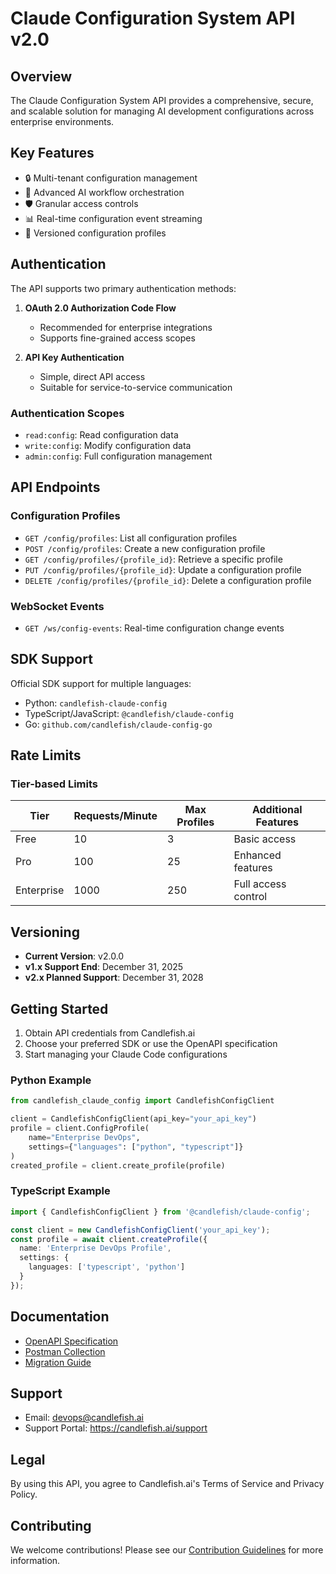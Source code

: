 # Claude Configuration System API v2.0

## Overview

The Claude Configuration System API provides a comprehensive, secure, and scalable solution for managing AI development configurations across enterprise environments.

## Key Features

- 🔒 Multi-tenant configuration management
- 🚀 Advanced AI workflow orchestration
- 🛡️ Granular access controls
- 📊 Real-time configuration event streaming
- 🔄 Versioned configuration profiles

## Authentication

The API supports two primary authentication methods:

1. **OAuth 2.0 Authorization Code Flow**
   - Recommended for enterprise integrations
   - Supports fine-grained access scopes

2. **API Key Authentication**
   - Simple, direct API access
   - Suitable for service-to-service communication

### Authentication Scopes

- `read:config`: Read configuration data
- `write:config`: Modify configuration data
- `admin:config`: Full configuration management

## API Endpoints

### Configuration Profiles

- `GET /config/profiles`: List all configuration profiles
- `POST /config/profiles`: Create a new configuration profile
- `GET /config/profiles/{profile_id}`: Retrieve a specific profile
- `PUT /config/profiles/{profile_id}`: Update a configuration profile
- `DELETE /config/profiles/{profile_id}`: Delete a configuration profile

### WebSocket Events

- `GET /ws/config-events`: Real-time configuration change events

## SDK Support

Official SDK support for multiple languages:

- Python: `candlefish-claude-config`
- TypeScript/JavaScript: `@candlefish/claude-config`
- Go: `github.com/candlefish/claude-config-go`

## Rate Limits

### Tier-based Limits

| Tier        | Requests/Minute | Max Profiles | Additional Features |
|-------------|-----------------|--------------|---------------------|
| Free        | 10              | 3            | Basic access        |
| Pro         | 100             | 25           | Enhanced features   |
| Enterprise  | 1000            | 250          | Full access control |

## Versioning

- **Current Version**: v2.0.0
- **v1.x Support End**: December 31, 2025
- **v2.x Planned Support**: December 31, 2028

## Getting Started

1. Obtain API credentials from Candlefish.ai
2. Choose your preferred SDK or use the OpenAPI specification
3. Start managing your Claude Code configurations

### Python Example

```python
from candlefish_claude_config import CandlefishConfigClient

client = CandlefishConfigClient(api_key="your_api_key")
profile = client.ConfigProfile(
    name="Enterprise DevOps",
    settings={"languages": ["python", "typescript"]}
)
created_profile = client.create_profile(profile)
```

### TypeScript Example

```typescript
import { CandlefishConfigClient } from '@candlefish/claude-config';

const client = new CandlefishConfigClient('your_api_key');
const profile = await client.createProfile({
  name: 'Enterprise DevOps Profile',
  settings: {
    languages: ['typescript', 'python']
  }
});
```

## Documentation

- [OpenAPI Specification](/claude-config-system-openapi.yaml)
- [Postman Collection](/claude-config-postman-collection.json)
- [Migration Guide](https://candlefish.ai/docs/api/migration-v1-to-v2)

## Support

- Email: devops@candlefish.ai
- Support Portal: https://candlefish.ai/support

## Legal

By using this API, you agree to Candlefish.ai's Terms of Service and Privacy Policy.

## Contributing

We welcome contributions! Please see our [Contribution Guidelines](https://candlefish.ai/contribute) for more information.